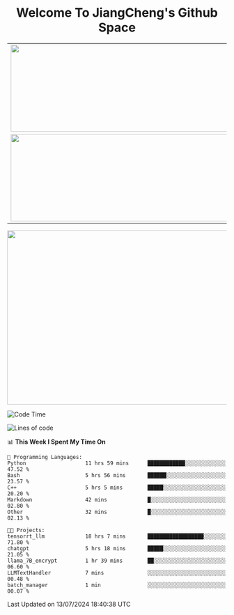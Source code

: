 <h1 align="center">Welcome To JiangCheng's Github Space</h1>

<table align="center" frame="void" rules="none" >
  <tr>
    <td>
      <div align="center"> <img height="200px" width="500px"  src="https://github-readme-stats.vercel.app/api?username=thisjiang&hide_title=true&hide_border=true&layout=compact&show_icons=trueline_height=21&text_color=000&icon_color=000&bg_color=0,ea6161,ffc64d,fffc4d,52fa5a&theme=graywhite" /> </div>
    </td>
    <td>
      <div align="center"> <img height="200px" width="500px" src="https://github-readme-stats.vercel.app/api/top-langs/?username=thisjiang&hide_title=true&hide_border=true&layout=compact&langs_count=6&text_color=000&icon_color=fff&bg_color=0,52fa5a,4dfcff,c64dff&theme=graywhite" /> </div>
    </td>
  </tr>
  <tr>
    <td>
      <div align="center"> <img height="200px" width="500px" src="https://github-readme-streak-stats.herokuapp.com/?user=thisjiang&hide_title=true&hide_border=true&layout=compact&langs_count=6" /> </div>
    </td>
    <td>
      <div align="center"> 
      <a href="https://github.com/" target="_blank"><img style="margin: 10px" src="https://profilinator.rishav.dev/skills-assets/git-scm-icon.svg" alt="Git" height="50" /></a>  
      <a href="https://www.linux.org/" target="_blank"><img style="margin: 10px" src="https://profilinator.rishav.dev/skills-assets/linux-original.svg" alt="Linux" height="50" /></a>  
      <a href="https://www.gnu.org/software/bash/" target="_blank"><img style="margin: 10px" src="https://profilinator.rishav.dev/skills-assets/gnu_bash-icon.svg" alt="Bash" height="50" /></a>  
      </div>
    </td>
  </tr>
</table>

<div align="center"> <img height="400px" width="1000px" src="https://github-readme-activity-graph.cyclic.app/graph?username=thisjiang&theme=react&hide_title=true&hide_border=true&layout=compact&langs_count=6" /> </div></td>

<!--START_SECTION:waka-->
![Code Time](http://img.shields.io/badge/Code%20Time-1%2C487%20hrs%2029%20mins-blue)

![Lines of code](https://img.shields.io/badge/From%20Hello%20World%20I%27ve%20Written-451.9%20thousand%20lines%20of%20code-blue)

📊 **This Week I Spent My Time On** 

```text
💬 Programming Languages: 
Python                   11 hrs 59 mins      ████████████░░░░░░░░░░░░░   47.52 % 
Bash                     5 hrs 56 mins       ██████░░░░░░░░░░░░░░░░░░░   23.57 % 
C++                      5 hrs 5 mins        █████░░░░░░░░░░░░░░░░░░░░   20.20 % 
Markdown                 42 mins             █░░░░░░░░░░░░░░░░░░░░░░░░   02.80 % 
Other                    32 mins             █░░░░░░░░░░░░░░░░░░░░░░░░   02.13 % 

🐱‍💻 Projects: 
tensorrt_llm             18 hrs 7 mins       ██████████████████░░░░░░░   71.80 % 
chatgpt                  5 hrs 18 mins       █████░░░░░░░░░░░░░░░░░░░░   21.05 % 
llama_7B_encrypt         1 hr 39 mins        ██░░░░░░░░░░░░░░░░░░░░░░░   06.60 % 
LLMTextHandler           7 mins              ░░░░░░░░░░░░░░░░░░░░░░░░░   00.48 % 
batch_manager            1 min               ░░░░░░░░░░░░░░░░░░░░░░░░░   00.07 % 
```


 Last Updated on 13/07/2024 18:40:38 UTC
<!--END_SECTION:waka-->
